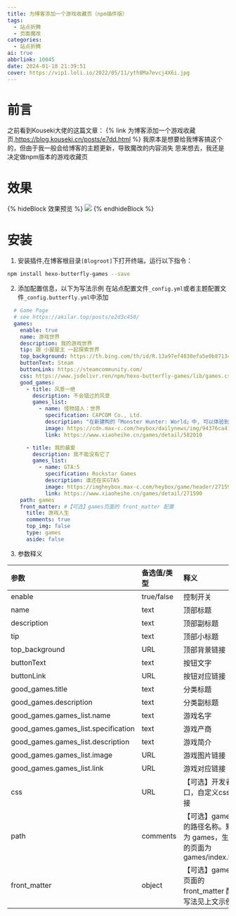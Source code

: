 ```yaml
---
title: 为博客添加一个游戏收藏页（npm插件版）
tags:
  - 站点折腾
  - 页面魔改
categories:
  - 站点折腾
ai: true
abbrlink: 10045
date: 2024-01-18 21:39:51
cover: https://vip1.loli.io/2022/05/11/yth8Ma7evcj4X6i.jpg
---
```

# 前言
之前看到Kouseki大佬的这篇文章：
{% link 为博客添加一个游戏收藏页,https://blog.kouseki.cn/posts/e7dd.html %}
我原本是想要给我博客搞这个的，但由于我一般会给博客的主题更新，导致魔改的内容消失
思来想去，我还是决定做npm版本的游戏收藏页
# 效果
{% hideBlock 效果预览 %}
![](https://www.jsdelivr.ren/gh/SinzMise/picx-images-hosting@master/20240118/msedge_3ga8r6QcmR.3doduw5wpd60.png)
{% endhideBlock %}
# 安装

1. 安装插件,在博客根目录`[Blogroot]`下打开终端，运行以下指令：
  ```bash
  npm install hexo-butterfly-games --save
  ```

2. 添加配置信息，以下为写法示例
   在站点配置文件`_config.yml`或者主题配置文件`_config.butterfly.yml`中添加

  ```yaml
    # Game Page
    # see https://akilar.top/posts/e2d3c450/
    games:
      enable: true
      name: 游戏世界 
      description: 我的游戏世界 
      tip: 跟 小屋屋主 一起探索世界 
      top_background: https://th.bing.com/th/id/R.13a97ef4830efa5e0b87134d622719f3?rik=G7RaJFpxg5PtkA&riu=http%3a%2f%2fupload.techweb.com.cn%2fs%2f640%2f2019%2f0530%2f1559208230699.jpg&ehk=j1G8rMX98TRX52EkLgI5jW1p7lIQp4I8Si1nqEggFRs%3d&risl=&pid=ImgRaw&r=0&sres=1&sresct=1
      buttonText: Steam 
      buttonLink: https://steamcommunity.com/
      css: https://www.jsdelivr.ren/npm/hexo-butterfly-games/lib/games.css
      good_games:
        - title: 风景一绝
          description: 不会错过的风景
          games_list:
            - name: 怪物猎人：世界
              specification: CAPCOM Co., Ltd.
              description: "在新建构的「Monster Hunter: World」中, 可以体验到你一直期盼的极致猎人生活。"
              image: https://cdn.max-c.com/heybox/dailynews/img/94376ca41326836587a137d5999733e5.jpg
              link: https://www.xiaoheihe.cn/games/detail/582010

        - title: 我的最爱
          description: 我不能没有它了
          games_list:
            - name: GTA:5
              specification: Rockstar Games
              description: 谁还在买GTA5
              image: https://imgheybox.max-c.com/heybox/game/header/271590_dXCCk.jpg
              link: https://www.xiaoheihe.cn/games/detail/271590
      path: games
      front_matter: #【可选】games页面的 front_matter 配置
        title: 游戏人生
        comments: true
        top_img: false
        type: games
        aside: false
  ```
3. 参数释义

| 参数                                  | 备选值/类型     | 释义                                                |
  |:------------------------------------|:-----------|:--------------------------------------------------|
| enable                              | true/false | 控制开关                                              |
| name                                | text       | 顶部标题                                              |
| description                         | text       | 顶部副标题                                             |
| tip                                 | text       | 顶部小标题                                             |
| top_background                      | URL        | 顶部背景链接                                            |
| buttonText                          | text       | 按钮文字                                              |
| buttonLink                          | URL        | 按钮对应链接                                            |
| good_games.title                    | text       | 分类标题                                              |
| good_games.description              | text       | 分类副标题                                             |
| good_games.games_list.name          | text       | 游戏名字                                              |
| good_games.games_list.specification | text       | 游戏产商                                              |
| good_games.games_list.description   | text       | 游戏简介                                              |
| good_games.games_list.image         | URL        | 游戏图片链接                                            |
| good_games.games_list.link          | URL        | 游戏对应链接                                            |
| css                                 | URL        | 【可选】开发者接口，自定义css链接                                |
| path                                | comments   | 【可选】games 的路径名称。默认为 games，生成的页面为 games/index.html |
| front_matter                        | object     | 【可选】games 页面的 front_matter 配置,写法见上文示例             |